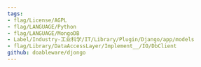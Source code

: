 ```yaml
---
tags:
- flag/License/AGPL
- flag/LANGUAGE/Python
- flag/LANGUAGE/MongoDB
- Label/Industry-工业科学/IT/Library/Plugin/Django/app/models
- flag/Library/DataAccessLayer/Implement__/IO/DbClient
github: doableware/djongo
---
```

